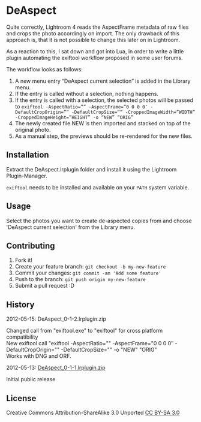 # DeAspect

Quite correctly, Lightroom 4 reads the AspectFrame metadata of raw files and crops the photo accordingly on import. The only drawback of this approach is, that it is not possible to change this later on in Lightroom.

As a reaction to this, I sat down and got into Lua, in order to write a little plugin automating the exiftool workflow proposed in some user forums.

The workflow looks as follows:

1. A new menu entry “DeAspect current selection” is added in the Library menu.
2. If the entry is called without a selection, nothing happens.
3. If the entry is called with a selection, the selected photos will be passed to `exiftool -AspectRatio=”” -AspectFrame=”0 0 0 0″ -DefaultCropOrigin=”” -DefaultCropSize=”” -CroppedImageWidth=”WIDTH” -CroppedImageHeight=”HEIGHT” -o “NEW” “ORIG”`
4. The newly created file NEW is then imported and stacked on top of the original photo.
5. As a manual step, the previews should be re-rendered for the new files.

## Installation

Extract the DeAspect.lrplugin folder and install it using the Lightroom Plugin-Manager.

`exiftool` needs to be installed and available on your `PATH` system variable.

## Usage

Select the photos you want to create de-aspected copies from and choose 'DeAspect current selection' from the Library menu.

## Contributing

1. Fork it!
2. Create your feature branch: `git checkout -b my-new-feature`
3. Commit your changes: `git commit -am 'Add some feature'`
4. Push to the branch: `git push origin my-new-feature`
5. Submit a pull request :D

## History

2012-05-15: DeAspect_0-1-2.lrplugin.zip

Changed call from "exiftool.exe" to "exiftool" for cross platform compatibility  
New exiftool call "exiftool -AspectRatio="" -AspectFrame="0 0 0 0″ -DefaultCropOrigin="" -DefaultCropSize="" -o "NEW" "ORIG"  
Works with DNG and ORF.

2012-05-13: [DeAspect_0-1-1.lrplugin.zip](http://tim.jagenberg.info/files/2012/05/DeAspect_0-1-1.lrplugin.zip)

Initial public release


## License

Creative Commons Attribution-ShareAlike 3.0 Unported [CC BY-SA 3.0](http://creativecommons.org/licenses/by-sa/3.0/)
